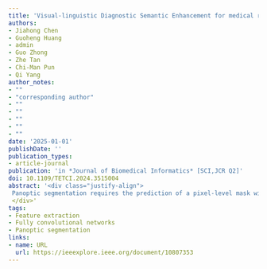 ```yaml
---
title: 'Visual-linguistic Diagnostic Semantic Enhancement for medical report generation'
authors:
- Jiahong Chen
- Guoheng Huang
- admin
- Guo Zhong
- Zhe Tan
- Chi-Man Pun
- Qi Yang
author_notes:
- ""
- "corresponding author"
- ""
- ""
- ""
- ""
- ""
date: '2025-01-01'
publishDate: ''
publication_types:
- article-journal
publication: 'in *Journal of Biomedical Informatics* [SCI,JCR Q2]'
doi: 10.1109/TETCI.2024.3515004
abstract: '<div class="justify-align">
 Panoptic segmentation requires the prediction of a pixel-level mask with a category label in an image. In recent years, panoptic segmentation has been gaining more attention since it can help us understand objects and the environment in many fields, such as medical images, remote sensing images, and autonomous driving. However, existing panoptic segmentation methods are usually challenging for multi-scale object segmentation and boundary localization. In this paper, we propose a Polymerized Feature Panoptic Segmentation (PFPS) to enhance the network's feature representation ability by polymerizing the extracted stage features. Specifically, we propose a Generalization-Enhanced Stage Feature Generation Module (GSFGM) to extract and enhance the stage features. In the GSFGM, a novel Sampled and Concated Feature Generation (SCFG) is designed as an individual component, which polymerizes the convoluted backbone features to enhance multi-scale feature representation. Thereafter, we propose a Stage Feature Re-weight Module (SFRM) to ensure the network can learn efficient information from the massive channels. Moreover, we further propose a Unified Encoder Module (UEM) to provide spatial information and compress the high-dimensional features by coordinating convolution operations and channel attention. To demonstrate the superiority of the proposed PFPS, we conduct experiments on the COCO-2017 and the Cityscapes validation datasets. The experimental results indicate that the PFPS achieves a better performance in PQ of 43.0%, SQ of 80.4%, RQ of 51.9%, PQ<sup>th</sup> of 48.6%, SQ<sup>th</sup> of 82.6%, RQ<sup>th</sup> of 58.1%, PQ<sup>st</sup> of 34.6% on COCO-2017 validation dataset, while PQ of 61.7%, and PQ<sup>st</sup> of 67.9% on Cityscapes validation dataset.
 </div>'
tags:
- Feature extraction
- Fully convolutional networks
- Panoptic segmentation
links:
- name: URL
  url: https://ieeexplore.ieee.org/document/10807353
---
```

